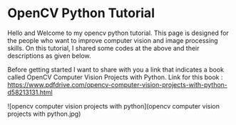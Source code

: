 # OpenCV Python Tutorial
Hello and Welcome to my opencv python tutorial. This page is designed for the people who want to improve computer vision and image processing skills. On this tutorial, I shared some codes at the above and their descriptions as given below. 

Before getting started I want to share with you a link that indicates a book called OpenCV Computer Vision Projects with Python. 
Link for this book : https://www.pdfdrive.com/opencv-computer-vision-projects-with-python-d58213131.html

![opencv computer vision projects with python](opencv computer vision projects with python.jpg)


